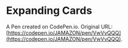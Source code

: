 # Expanding Cards

A Pen created on CodePen.io. Original URL: [https://codepen.io/JAMAZON/pen/VwVvQQQ](https://codepen.io/JAMAZON/pen/VwVvQQQ).

